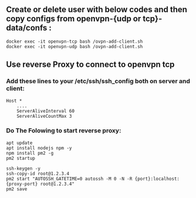 ## Create or delete user with below codes and then copy configs from openvpn-{udp or tcp}-data/confs :
```
docker exec -it openvpn-tcp bash /ovpn-add-client.sh 
docker exec -it openvpn-udp bash /ovpn-add-client.sh 

```

## Use reverse Proxy to connect to openvpn tcp
### Add these lines to your /etc/ssh/ssh_config both on server and client:
```
Host *
    ....
    ServerAliveInterval 60
    ServerAliveCountMax 3
```

### Do The Folowing to start reverse proxy:
```
apt update
apt install nodejs npm -y
npm install pm2 -g
pm2 startup

ssh-keygen -y
ssh-copy-id root@1.2.3.4
pm2 start "AUTOSSH_GATETIME=0 autossh -M 0 -N -R {port}:localhost:{proxy-port} root@1.2.3.4"
pm2 save
```